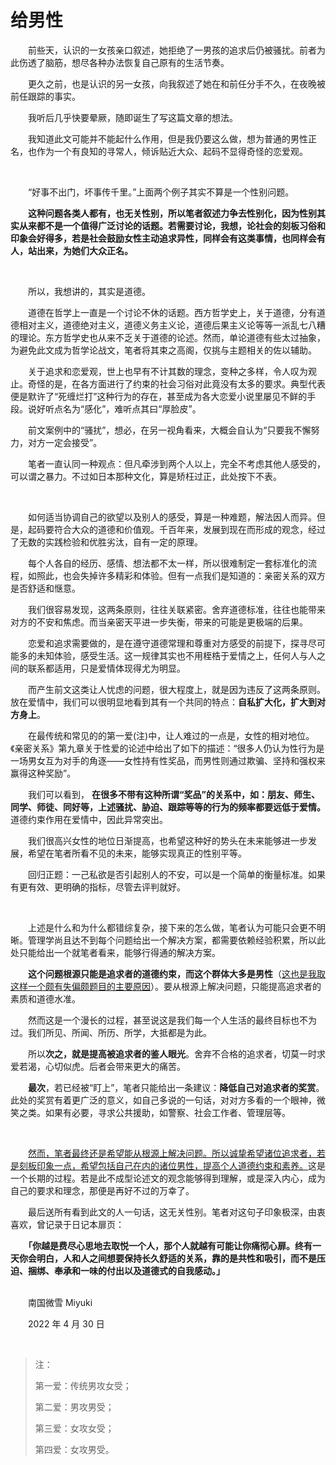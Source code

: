 # 给男性

　　前些天，认识的一女孩亲口叙述，她拒绝了一男孩的追求后仍被骚扰。前者为此伤透了脑筋，想尽各种办法恢复自己原有的生活节奏。

　　更久之前，也是认识的另一女孩，向我叙述了她在和前任分手不久，在夜晚被前任跟踪的事实。

　　我听后几乎快要晕厥，随即诞生了写这篇文章的想法。

　　我知道此文可能并不能起什么作用，但是我仍要这么做，想为普通的男性正名，也作为一个有良知的寻常人，倾诉贴近大众、起码不显得奇怪的恋爱观。

<br>


　　“好事不出门，坏事传千里。”上面两个例子其实不算是一个性别问题。

　　**这种问题各类人都有，也无关性别，所以笔者叙述力争去性别化，因为性别其实从来都不是一个值得广泛讨论的话题。若需要讨论，我想，论社会的刻板习俗和印象会好得多，若是社会鼓励女性主动追求异性，同样会有这类事情，也同样会有人，站出来，为她们大众正名。**

<br>


　　所以，我想讲的，其实是道德。

　　道德在哲学上一直是一个讨论不休的话题。西方哲学史上，关于道德，分有道德相对主义，道德绝对主义，道德义务主义论，道德后果主义论等等一派乱七八糟的理论。东方哲学史也从来不乏关于道德的论述。然而，单论道德有些太过抽象，为避免此文成为哲学论战文，笔者将其束之高阁，仅挑与主题相关的佐以辅助。

　　关于追求和恋爱观，世上也早有不计其数的理念，变种之多样，令人叹为观止。奇怪的是，在各方面进行了约束的社会习俗对此竟没有太多的要求。典型代表便是默许了“死缠烂打”这种行为的存在，甚至成为各大恋爱小说里屡见不鲜的手段。说好听点名为“感化”，难听点其曰“厚脸皮”。

　　前文案例中的“骚扰”，想必，在另一视角看来，大概会自认为“只要我不懈努力，对方一定会接受”。

　　笔者一直认同一种观点：但凡牵涉到两个人以上，完全不考虑其他人感受的，可以谓之暴力。不过如日本那种文化，算是矫枉过正，此处按下不表。

<br>


　　如何适当协调自己的欲望以及别人的感受，算是一种难题，解法因人而异。但是，起码要符合大众的道德和价值观。千百年来，发展到现在而形成的观念，经过了无数的实践检验和优胜劣汰，自有一定的原理。

　　每个人各自的经历、感情、想法都不太一样，所以很难制定一套标准化的流程，如照此，也会失掉许多精彩和体验。但有一点我们是知道的：亲密关系的双方是否舒适和惬意。

　　我们很容易发现，这两条原则，往往关联紧密。舍弃道德标准，往往也能带来对方的不安和焦虑。而当亲密天平进一步失衡，带来的可能是更极端的后果。

　　恋爱和追求需要做的，是在遵守道德常理和尊重对方感受的前提下，探寻尽可能多的未知体验，感受生活。这一规律其实也不用桎梏于爱情之上，任何人与人之间的联系都适用，只是爱情体现得尤为明显。

　　而产生前文这类让人忧虑的问题，很大程度上，就是因为违反了这两条原则。放在爱情中，我们可以很明显地看到其有一个共同的特点：**自私扩大化，扩大到对方身上**。

　　在最传统和常见的的第一爱(注)中，让人难过的一点是，女性的相对地位。《亲密关系》第九章关于性爱的论述中给出了如下的描述：“很多人仍认为性行为是一场男女互为对手的角逐——女性持有性奖品，而男性则通过欺骗、坚持和强权来赢得这种奖励”。

　　我们可以看到， **在很多不带有这种所谓“奖品”的关系中，如：朋友、师生、同学、师徒、同好等，上述骚扰、胁迫、跟踪等等的行为的频率都要远低于爱情。** 道德约束作用在爱情中，因此异常突出。

　　我们很高兴女性的地位日渐提高，也希望这种好的势头在未来能够进一步发展，希望在笔者所看不见的未来，能够实现真正的性别平等。

　　回归正题：一己私欲是否引起别人的不安，可以是一个简单的衡量标准。如果有更有效、更明确的指标，尽管去评判就好。

<br>


　　上述是什么和为什么都错综复杂，接下来的怎么做，笔者认为可能只会更不明晰。管理学尚且达不到每个问题给出一个解决方案，都需要依赖经验积累，所以此处只能给出一个就笔者看来，能够行得通的解决方案。

　　**这个问题根源只能是追求者的道德约束，而这个群体大多是男性**（<u>这也是我取这样一个颇有失偏颇题目的主要原因</u>）。要从根源上解决问题，只能提高追求者的素质和道德水准。

　　然而这是一个漫长的过程，甚至说这是我们每一个人生活的最终目标也不为过。我们所见、所闻、所历、所学，大抵都是为此。

　　所以**次之，就是提高被追求者的鉴人眼光**。舍弃不合格的追求者，切莫一时求爱若渴，心切似虎。后者会带来更大的痛苦。

　　**最次**，若已经被“盯上”，笔者只能给出一条建议：**降低自己对追求者的奖赏**。此处的奖赏有着更广泛的意义，如自己多说的一句话，对对方多看的一个眼神，微笑之类。如果有必要，寻求公共援助，如警察、社会工作者、管理层等。

<br>


　　<u>然而，笔者最终还是希望能从根源上解决问题。所以诚挚希望诸位追求者，若是刻板印象一点，希望包括自己在内的诸位男性，提高个人道德约束和素养。</u>这是一个长期的过程。若是此不成型论述文的观念能够得到理解，或是深入内心，成为自己的要求和理念，那便是再好不过的万幸了。

　　最后送所有看到此文的人一句话，这无关性别。笔者对这句子印象极深，由衷喜欢，曾记录于日记本扉页：

　　**「你越是费尽心思地去取悦一个人，那个人就越有可能让你痛彻心扉。终有一天你会明白，人和人之间想要保持长久舒适的关系，靠的是共性和吸引，而不是压迫、捆绑、奉承和一味的付出以及道德式的自我感动。」**

<br>　　南国微雪 Miyuki

　　2022 年 4 月 30 日

<br>

>
> 注：
>
> 第一爱：传统男攻女受；
>
> 第二爱：男攻男受；
>
> 第三爱：女攻女受；
>
> 第四爱：女攻男受。


